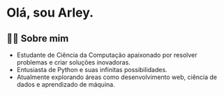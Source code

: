 # Olá, sou Arley.

## 👨‍💻 Sobre mim
- Estudante de Ciência da Computação apaixonado por resolver problemas e criar soluções inovadoras.
- Entusiasta de Python e suas infinitas possibilidades.
- Atualmente explorando áreas como desenvolvimento web, ciência de dados e aprendizado de máquina.

